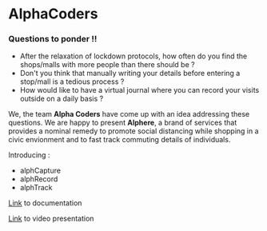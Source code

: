 # AlphaCoders

### Questions to ponder !!

- After the relaxation of lockdown protocols, how often do you find the shops/malls with more people than there should be ?
- Don't you think that manually writing your details before entering a stop/mall is a tedious process ?
- How would like to have a virtual journal where you can record your visits outside on a daily basis ?

We, the team <b>Alpha Coders</b> have come up with an idea addressing these questions. We are happy to present <b>Alphere</b>, a brand of services that provides a nominal remedy to promote social distancing while shopping in a civic envionment and to fast track commuting details of individuals.

Introducing :
  - alphCapture
  - alphRecord
  - alphTrack


[Link](https://drive.google.com/file/d/1MfR8Jyd3NvbT3tYKqoPWrQI1aCdMSRmV/view?usp=sharing) to documentation

[Link](https://www.youtube.com/watch?v=Z2CXNe4hFeE) to video presentation
